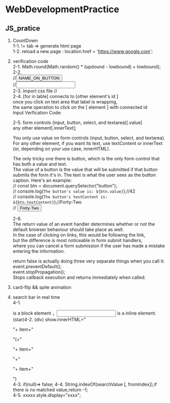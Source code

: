 # WebDevelopmentPractice

## JS_pratice

1. CountDown  
   1-1. !+ tab => generate html page  
   1-2. reload a new page : location.href = 'https://www.google.com';

2. verification code  
   2-1. Math.round(Math.random() \* (updound - lowbound) + lowbound);  
   2-2.  
   //<input id="btn" type="button" value="NAME_ON_BUTTON" />  
   //<input id="inputedCode" type="text" />  
   2-3. import css file
   //<link href="./index.css" rel="stylesheet" type="text/css" />  
   2-4. [for in lable] connects to [other element's id ]  
   once you click on text area that label is wrapping,  
   the same operation to click on the [ element ] with connected id  
   <label for="inputedCode">Input Verfication Code:</label>

   2-5. form controls (input, button, select, and textarea)[.value]  
    any other element[.innerText];

   You only use value on form controls (input, button, select, and textarea). For any other element, if you want its text, use textContent or innerText (or, depending on your use case, innerHTML).

   The only tricky one there is button, which is the only form control that has both a value and text.  
   The value of a button is the value that will be submitted if that button submits the form it's in. The text is what the user sees as the button caption. Here's an example:  
   // const btn = document.querySelector("button");  
   // console.log(`The button's value is: ${btn.value}`);//42  
   // console.log(`The button's textContent is: ${btn.textContent}`);//Forty-Two  
   // <button value="42">Forty-Two</button>

   2-6.  
   The return value of an event handler determines whether or not the default browser behaviour should take place as well.  
   In the case of clicking on links, this would be following the link,  
   but the difference is most noticeable in form submit handlers,  
   where you can cancel a form submission if the user has made a mistake entering the information.

   return false is actually doing three very separate things when you call it:  
    event.preventDefault();  
    event.stopPropagation();  
    Stops callback execution and returns immediately when called.

3. card-flip && spite animation
4. search bar in real time  
   4-1. <p> is a block element ，<input> is a inline element.  
   (star)4-2. (div) show.innerHTML="<p>"+ item+"</p>"(+"<p>"+ item+"</p>"+"<p>"+ item+"</p>")  
   4-3. if(null)=> false;
   4-4. String.indexOf(searchValue [, fromIndex]),if there is no matched value,return -1;  
   4-5. xxxxx.style.display="xxxx";
